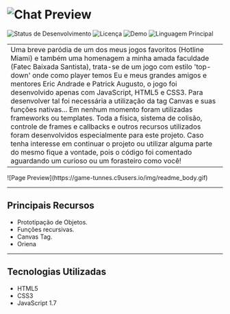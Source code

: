 
![Chat Preview](https://game-tunnes.c9users.io/img/logo.png)
============
![Status de Desenvolvimento](https://img.shields.io/badge/Desenvolvimento-63%25-orange.svg)
![Licença](https://img.shields.io/badge/Licen%C3%A7a-MIT-blue.svg)
![Demo](https://img.shields.io/badge/Demo-Desativada-red.svg)
![Linguagem Principal](https://img.shields.io/badge/Linguagem-Portugu%C3%AAs%20BR-brightgreen.svg)

<table>
    <tr>
        <td>
        Uma breve paródia de um dos meus jogos favoritos (Hotline Miami) e também uma homenagem a minha amada faculdade (Fatec Baixada Santista), 
        trata-se de um jogo com estilo 'top-down' onde como player temos Eu e meus grandes amigos e mentores Eric Andrade e Patrick Augusto, o jogo
        foi desenvolvido apenas com JavaScript, HTML5 e CSS3. Para desenvolver tal foi necessária a utilização da tag Canvas e suas funções nativas... 
        Em nenhum momento foram utilizadas frameworks ou templates. Toda a física, sistema de colisão, controle de frames e callbacks e outros 
        recursos utilizados foram desenvolvidos especialmente para este projeto. Caso tenha interesse em continuar o projeto ou utilizar alguma parte 
        do mesmo fique a vontade, pois o código foi comentado aguardando um curioso ou um forasteiro como você!
        </td>
    </tr>
</table>
![Page Preview](https://game-tunnes.c9users.io/img/readme_body.gif)


---

## Principais Recursos
- Prototipação de Objetos.
- Funções recursivas.
- Canvas Tag.
- Oriena
---

## Tecnologias Utilizadas
- HTML5
- CSS3
- JavaScript 1.7

